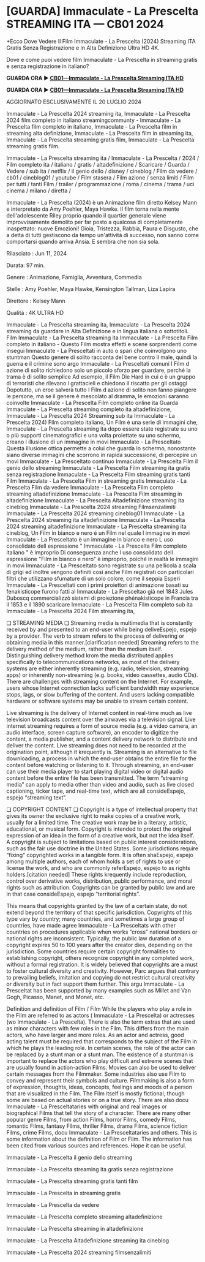 # [GUARDA] Immaculate - La Prescelta STREAMING ITA — CB01 2024

+Ecco Dove Vedere Il Film Immaculate - La Prescelta (2024) Streaming ITA Gratis Senza Registrazione e in Alta Definizione Ultra HD 4K.

Dove e come puoi vedere film Immaculate - La Prescelta in streaming gratis e senza registrazione in italiano?

**GUARDA ORA ▶️ [CB01—Immaculate - La Prescelta Streaming ITA HD](https://is.gd/U0Drpt)**

**GUARDA ORA ▶️ [CB01—Immaculate - La Prescelta Streaming ITA HD](https://is.gd/U0Drpt)**

AGGIORNATO ESCLUSIVAMENTE IL 20 LUGLIO 2024

Immaculate - La Prescelta 2024 streaming ita, Immaculate - La Prescelta 2024 film completo in italiano streamingcommunty - Immaculate - La Prescelta film completo in italiano, Immaculate - La Prescelta film in streaming alta definizione, Immaculate - La Prescelta film in streaming ita, Immaculate - La Prescelta streaming gratis film, Immaculate - La Prescelta streaming gratis film.

Immaculate - La Prescelta streaming ita / Immaculate - La Prescelta / 2024 / Film completo ita / italiano / gratis / altadefinizione / Scaricare / Guarda / Vedere / sub ita / netflix / il genio dello / disney / cineblog / Film da vedere / cb01 / cineblog01 / youtube / Film stasera / Film azione / senza limiti / Film per tutti / tanti Film / trailer / programmazione / roma / cinema / trama / uci cinema / milano / diretta /

Immaculate - La Prescelta (2024) è un Animazione film diretto Kelsey Mann e interpretato da Amy Poehler, Maya Hawke. Il film torna nella mente dell'adolescente Riley proprio quando il quartier generale viene improvvisamente demolito per far posto a qualcosa di completamente inaspettato: nuove Emozioni! Gioia, Tristezza, Rabbia, Paura e Disgusto, che a detta di tutti gestiscono da tempo un'attività di successo, non sanno come comportarsi quando arriva Ansia. E sembra che non sia sola.

Rilasciato : Jun 11, 2024

Durata: 97 min.

Genere : Animazione, Famiglia, Avventura, Commedia

Stelle : Amy Poehler, Maya Hawke, Kensington Tallman, Liza Lapira

Direttore : Kelsey Mann

Qualità : 4K ULTRA HD

Immaculate - La Prescelta streaming ita, Immaculate - La Prescelta 2024 streaming da guardare in Alta Definizione e in lingua italiana o sottotitoli. Film Immaculate - La Prescelta streaming ita Immaculate - La Prescelta Film completo in italiano - Questo Film mostra effetti e scene sorprendenti come insegui Immaculate - La Presceltati in auto o spari che coinvolgono uno stuntman Questo genere di solito racconta del bene contro il male, quindi la guerra e il crimine sono argo Immaculate - La Presceltati comuni I Film d azione di solito richiedono solo un piccolo sforzo per guardare, perché la trama è di solito semplice Ad esempio, il Film Die Hard in cui c è un gruppo di terroristi che rilevano i grattacieli e chiedono il riscatto per gli ostaggi Dopotutto, un eroe salverà tutto I Film d azione di solito non fanno piangere le persone, ma se il genere è mescolato al dramma, le emozioni saranno coinvolte Immaculate - La Prescelta Film completo online ita Guarda Immaculate - La Prescelta streaming completo ita altadefinizione, Immaculate - La Prescelta 2024 Streaming sub ita Immaculate - La Prescelta 2024) Film completo italiano, Un Film è una serie di immagini che, Immaculate - La Prescelta streaming ita dopo essere state registrate su uno o più supporti cinematografici e una volta proiettate su uno schermo, creano l illusione di un immagine in movi Immaculate - La Presceltato Questa illusione ottica permette a colui che guarda lo schermo, nonostante siano diverse immagini che scorrono in rapida successione, di percepire un movi Immaculate - La Presceltato continuo Immaculate - La Prescelta Film il genio dello streaming Immaculate - La Prescelta Film streaming ita gratis senza registrazione Immaculate - La Prescelta Film streaming gratis tanti Film Immaculate - La Prescelta Film in streaming gratis Immaculate - La Prescelta Film da vedere Immaculate - La Prescelta Film completo streaming altadefinizione Immaculate - La Prescelta Film streaming in altadefinizione Immaculate - La Prescelta Altadefinizione streaming ita cineblog Immaculate - La Prescelta 2024 streaming Filmsenzalimiti Immaculate - La Prescelta 2024 streaming cineblog01 Immaculate - La Prescelta 2024 streaming ita altadefinizione Immaculate - La Prescelta 2024 streaming altadefinizione Immaculate - La Prescelta streaming ita cineblog, Un Film in bianco e nero è un Film nel quale l immagine in movi Immaculate - La Presceltato è un immagine in bianco e nero L uso consolidato dell espressione " Immaculate - La Prescelta Film completo italiano " è improprio Di conseguenza anche l uso consolidato dell espressione "Film in bianco e nero" è improprio, poiché in realtà le immagini in movi Immaculate - La Presceltato sono registrate su una pellicola a scala di grigi ed inoltre vengono definiti così anche Film registrati con particolari filtri che utilizzano sfumature di un solo colore, come il seppia Esperi Immaculate - La Presceltati con i primi proiettori di animazione basati su fenakisticope furono fatti al Immaculate - La Presceltao già nel 1843 Jules Duboscq commercializzò sistemi di proiezione phénakisticope in Francia tra il 1853 e il 1890 scaricare Immaculate - La Prescelta Film completo sub ita Immaculate - La Prescelta 2024 Film streaming ita,

❏ STREAMING MEDIA ❏ Streaming media is multimedia that is constantly received by and presented to an end-user while being deliveEspejo, espejo by a provider. The verb to stream refers to the process of delivering or obtaining media in this manner.[clarification needed] Streaming refers to the delivery method of the medium, rather than the medium itself. Distinguishing delivery method krom the media distributed applies specifically to telecommunications networks, as most of the delivery systems are either inherently streaming (e.g. radio, television, streaming apps) or inherently non-streaming (e.g. books, video cassettes, audio CDs). There are challenges with streaming content on the Internet. For example, users whose Internet connection lacks sufficient bandwidth may experience stops, lags, or slow buffering of the content. And users lacking compatible hardware or software systems may be unable to stream certain content.

Live streaming is the delivery of Internet content in real-time much as live television broadcasts content over the airwaves via a television signal. Live internet streaming requires a form of source media (e.g. a video camera, an audio interface, screen capture software), an encoder to digitize the content, a media publisher, and a content delivery network to distribute and deliver the content. Live streaming does not need to be recorded at the origination point, although it krequently is. Streaming is an alternative to file downloading, a process in which the end-user obtains the entire file for the content before watching or listening to it. Through streaming, an end-user can use their media player to start playing digital video or digital audio content before the entire file has been transmitted. The term “streaming media” can apply to media other than video and audio, such as live closed captioning, ticker tape, and real-time text, which are all consideEspejo, espejo “streaming text”.

❏ COPYRIGHT CONTENT ❏ Copyright is a type of intellectual property that gives its owner the exclusive right to make copies of a creative work, usually for a limited time. The creative work may be in a literary, artistic, educational, or musical form. Copyright is intended to protect the original expression of an idea in the form of a creative work, but not the idea itself. A copyright is subject to limitations based on public interest considerations, such as the fair use doctrine in the United States. Some jurisdictions require “fixing” copyrighted works in a tangible form. It is often shaEspejo, espejo among multiple authors, each of whom holds a set of rights to use or license the work, and who are commonly referEspejo, espejo to as rights holders.[citation needed] These rights krequently include reproduction, control over derivative works, distribution, public performance, and moral rights such as attribution. Copyrights can be granted by public law and are in that case consideEspejo, espejo “territorial rights”.

This means that copyrights granted by the law of a certain state, do not extend beyond the territory of that specific jurisdiction. Copyrights of this type vary by country; many countries, and sometimes a large group of countries, have made agree Immaculate - La Presceltats with other countries on procedures applicable when works “cross” national borders or national rights are inconsistent. Typically, the public law duration of a copyright expires 50 to 100 years after the creator dies, depending on the jurisdiction. Some countries require certain copyright formalities to establishing copyright, others recognize copyright in any completed work, without a formal registration. It is widely believed that copyrights are a must to foster cultural diversity and creativity. However, Parc argues that contrary to prevailing beliefs, imitation and copying do not restrict cultural creativity or diversity but in fact support them further. This argu Immaculate - La Presceltat has been supported by many examples such as Millet and Van Gogh, Picasso, Manet, and Monet, etc.

Definition and definition of Film / Film While the players who play a role in the Film are referred to as actors ( Immaculate - La Prescelta) or actresses (wo Immaculate - La Prescelta). There is also the term extras that are used as minor characters with few roles in the Film. This differs from the main actors, who have larger and more roles. As an actor and actress, good acting talent must be required that corresponds to the subject of the Film in which he plays the leading role. In certain scenes, the role of the actor can be replaced by a stunt man or a stunt man. The existence of a stuntman is important to replace the actors who play difficult and extreme scenes that are usually found in action-action Films. Movies can also be used to deliver certain messages from the Filmmaker. Some industries also use Film to convey and represent their symbols and culture. Filmmaking is also a form of expression, thoughts, ideas, concepts, feelings and moods of a person that are visualized in the Film. The Film itself is mostly fictional, though some are based on actual stories or on a true story. There are also docu Immaculate - La Presceltataries with original and real images or biographical Films that tell the story of a character. There are many other popular genre Films, from action Films, horror Films, comedy Films, romantic Films, fantasy Films, thriller Films, drama Films, science fiction Films, crime Films, docu Immaculate - La Presceltataries and others. This is some information about the definition of Film or Film. The information has been cited from various sources and references. Hope it can be useful.

Immaculate - La Prescelta il genio dello streaming

Immaculate - La Prescelta streaming ita gratis senza registrazione

Immaculate - La Prescelta streaming gratis tanti film

Immaculate - La Prescelta in streaming gratis

Immaculate - La Prescelta da vedere

Immaculate - La Prescelta completo streaming altadefinizione

Immaculate - La Prescelta streaming in altadefinizione

Immaculate - La Prescelta Altadefinizione streaming ita cineblog

Immaculate - La Prescelta 2024 streaming filmsenzalimiti
